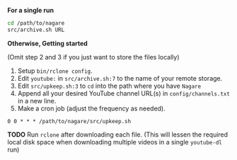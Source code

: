 **For a single run**

```bash
cd /path/to/nagare
src/archive.sh URL
```

**Otherwise, Getting started**

(Omit step 2 and 3 if you just want to store the files locally)

1. Setup `bin/rclone config`.
2. Edit `youtube:` in `src/archive.sh:7` to the name of your remote storage.
3. Edit `src/upkeep.sh:3` to `cd` into the path where you have `Nagare`
4. Append all your desired YouTube channel URL(s) in `config/channels.txt` in a new line.
5. Make a cron job (adjust the frequency as needed).
```
0 0 * * * /path/to/nagare/src/upkeep.sh
```

**TODO**
Run `rclone` after downloading each file. (This will lessen the required local disk space when downloading multiple videos in a single `youtube-dl` run)
